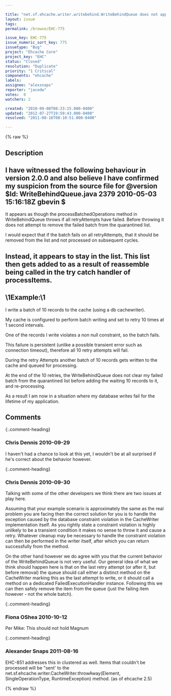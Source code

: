 ```yaml
---

title: "net.sf.ehcache.writer.writebehind.WriteBehindQueue does not appear to clean out failed batch writes from quarantined list after all retryAttempts fail."
layout: issue
tags: 
permalink: /browse/EHC-775

issue_key: EHC-775
issue_numeric_sort_key: 775
issuetype: "Bug"
project: "Ehcache Core"
project_key: "EHC"
status: "Closed"
resolution: "Duplicate"
priority: "1 Critical"
components: "ehcache"
labels: 
assignee: "alexsnaps"
reporter: "jacodw"
votes:  0
watchers: 2

created: "2010-09-08T08:33:15.000-0400"
updated: "2012-07-27T19:59:43.000-0400"
resolved: "2011-08-16T08:10:51.000-0400"

---
```




{% raw %}



## Description

<div markdown="1" class="description">

I have witnessed the following behaviour in version 2.0.0 and also believe I have confirmed my suspicion from the source file for @version $Id: WriteBehindQueue.java 2379 2010-05-03 15:16:18Z gbevin $
----
It appears as though the processBatchedOperations method in WriteBehindQueue throws if all retryAttempts have failed.  Before throwing it does not attempt to remove the failed batch from the quarantined list.

I would expect that if the batch fails on all retryAttempts, that it should be removed from the list and not processed on subsequent cycles.

Instead, it appears to stay in the list.  This list then gets added to as a result of reassemble being called in the try catch handler of processItems.
----
\1Example:\1
----
I write a batch of 10 records to the cache (using a db cachewriter).  

My cache is configured to perform batch writing and set to retry 10 times at 1 second intervals.  

One of the records I write violates a non null constraint, so the batch fails.  

This failure is persistent (unlike a possible transient error such as connection timeout), therefore all 10 retry attempts will fail.  

During the retry Attempts another batch of 10 records gets written to the cache and queued for processing.  

At the end of the 10 retries, the WriteBehindQueue does not clear my failed batch from the quarantined list before adding the waiting 10 records to it, and re-processing. 

As a result I am now in a situation where my database writes fail for the lifetime of my application.

</div>

## Comments


{:.comment-heading}
### **Chris Dennis** <span class="date">2010-09-29</span>

<div markdown="1" class="comment">

I haven't had a chance to look at this yet, I wouldn't be at all surprised if he's correct about the behavior however.

</div>


{:.comment-heading}
### **Chris Dennis** <span class="date">2010-09-30</span>

<div markdown="1" class="comment">

Talking with some of the other developers we think there are two issues at play here.

Assuming that your example scenario is approximately the same as the real problem you are facing then the correct solution for you is to handle the exception caused by the database constraint violation in the CacheWriter implementation itself.  As you rightly state a constraint violation is highly unlikely to be a transient condition it makes no sense to throw it and cause a retry.  Whatever cleanup may be necessary to handle the constraint violation can then be performed in the writer itself, after which you can return successfully from the method.

On the other hand however we do agree with you that the current behavior of the WriteBehindQueue is not very useful.  Our general idea of what we think should happen here is that on the last retry attempt (or after it, but before removal) the queue should call either a distinct method on the CacheWriter marking this as the last attempt to write, or it should call a method on a dedicated FailedExecutionHandler instance.  Following this we can then safely remove the item from the queue (just the failing item however - not the whole batch).

</div>


{:.comment-heading}
### **Fiona OShea** <span class="date">2010-10-12</span>

<div markdown="1" class="comment">

Per Mike: This should not hold Magnum

</div>


{:.comment-heading}
### **Alexander Snaps** <span class="date">2011-08-16</span>

<div markdown="1" class="comment">

EHC-851 addresses this in clustered as well.
Items that couldn't be processed will be "sent' to the net.sf.ehcache.writer.CacheWriter.throwAway(Element, SingleOperationType, RuntimeException) method. (as of ehcache 2.5)

</div>



{% endraw %}

